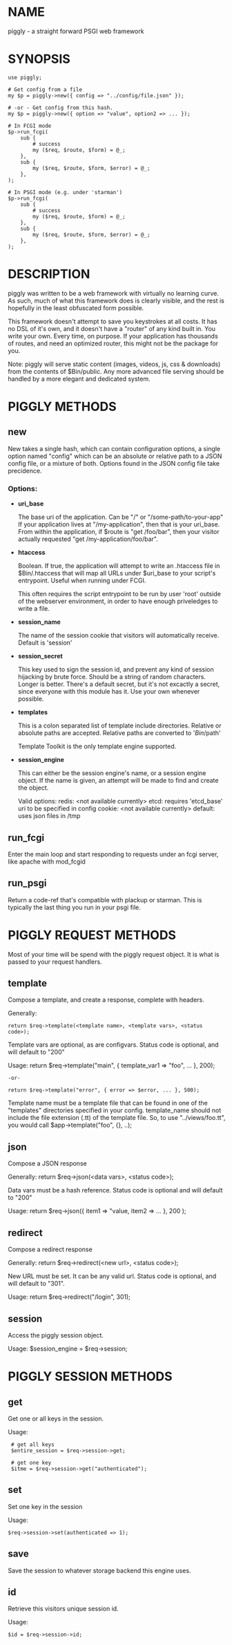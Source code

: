 # NAME

piggly - a straight forward PSGI web framework

# SYNOPSIS

    use piggly;

    # Get config from a file
    my $p = piggly->new({ config => "../config/file.json" });

    # -or - Get config from this hash.
    my $p = piggly->new({ option => "value", option2 => ... });

    # In FCGI mode
    $p->run_fcgi(
        sub {
            # success
            my ($req, $route, $form) = @_;
        },
        sub {
            my ($req, $route, $form, $error) = @_;
        },
    );

    # In PSGI mode (e.g. under 'starman')
    $p->run_fcgi(
        sub {
            # success
            my ($req, $route, $form) = @_;
        },
        sub {
            my ($req, $route, $form, $error) = @_;
        },
    );

# DESCRIPTION

piggly was written to be a web framework with virtually 
no learning curve.  As such, much of what this framework does is 
clearly visible, and the rest is hopefully in the least
obfuscated form possible.  

This framework doesn't attempt to save you keystrokes at all costs.  It has no
DSL of it's own, and it doesn't have a "router" of any kind built in.  You write your 
own. Every time, on purpose.  If your application has thousands of routes, and need
an optimized router, this might not be the package for you.

Note: piggly will serve static content (images, videos, js, css & downloads) from the contents of $Bin/public. Any more advanced file serving should be handled by a more elegant and dedicated system. 

# PIGGLY METHODS

## new

New takes a single hash, which can contain configuration options, a single option 
named "config" which can be an absolute or relative path to a JSON config file, 
or a mixture of both.   Options found in the JSON config file take precidence.

### Options:

- **uri\_base**

    The base uri of the application. Can be "/" or "/some-path/to-your-app"
    If your application lives at "/my-application", then that is your uri\_base.
    From within the application, if $route is "get /foo/bar", then your visitor actually 
    requested "get /my-application/foo/bar".

- **htaccess**

    Boolean.  If true, the application will attempt to write an .htaccess file 
    in $Bin/.htaccess that will map all URLs under $uri\_base to your script's 
    entrypoint.  Useful when running under FCGI.

    This often requires the script entrypoint to be run by user 'root' outside of 
    the webserver environment, in order to have enough priveledges to write a file.

- **session\_name**

    The name of the session cookie that visitors will automatically receive. Default is 'session'

- **session\_secret**

    This key used to sign the session id, and prevent any kind of session hijacking by brute force. 
    Should be a string of random characters. Longer is better. There's a default secret, but it's not
    excactly a secret, since everyone with this module has it.  Use your own whenever possible.

- **templates**

    This is a colon separated list of template include directories.  Relative or absolute
    paths are accepted.  Relative paths are converted to '$Bin/$path'

    Template Toolkit is the only template engine supported.

- **session\_engine**

    This can either be the session engine's name, or a session engine object.  If the name
    is given, an attempt will be made to find and create the object.

    Valid options: 
       redis: &lt;not available currently>
       etcd:  requires 'etcd\_base' uri to be specified in config
       cookie: &lt;not available currently>
       default: uses json files in /tmp

## run\_fcgi

Enter the main loop and start responding to requests under an fcgi server, like apache with mod\_fcgid

## run\_psgi

Return a code-ref that's compatible with plackup or starman.  This is typically the last thing you run in 
your psgi file.

# PIGGLY REQUEST METHODS

Most of your time will be spend with the piggly request object. It is what is passed to your
request handlers.

## template

Compose a template, and create a response, complete with headers.

Generally:

    return $req->template(<template name>, <template vars>, <status code>);

Template vars are optional, as are configvars.  Status code is optional, and will default to "200"

Usage:
    return $req->template("main", { template\_var1 => "foo", ... }, 200);

    -or-

    return $req->template("error", { error => $error, ... }, 500);

Template name must be a template file that can be found in one of the "templates" directories
specified in your config.  template\_name should not include the file extension (.tt) of the 
template file.   So, to use "../views/foo.tt", you would call $app->template("foo", {}, ..);

## json

Compose a JSON response

Generally:
    return $req->json(&lt;data vars>, &lt;status code>);

Data vars must be a hash reference. Status code is optional and will default to "200"

Usage:
    return $req->json({ item1 => "value, item2 => ... }, 200 );

## redirect

Compose a redirect response

Generally:
    return $req->redirect(&lt;new url>, &lt;status code>);

New URL must be set. It can be any valid url.  Status code is optional, and will default to "301".

Usage:
    return $req->redirect("/login", 301);

## session

Access the piggly session object.

Usage:
   $session\_engine = $req->session;

# PIGGLY SESSION METHODS

## get

Get one or all keys in the session. 

Usage:

     # get all keys
     $entire_session = $req->session->get;

     # get one key
     $itme = $req->session->get("authenticated");
     

## set

Set one key in the session

Usage:

    $req->session->set(authenticated => 1);

## save

Save the session to whatever storage backend this engine uses.

## id

Retrieve this visitors unique session id.

Usage:

    $id = $req->session->id;
